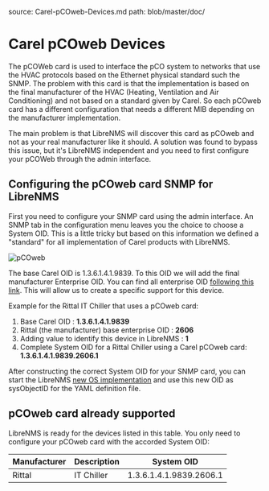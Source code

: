 source: Carel-pCOweb-Devices.md
path: blob/master/doc/

# Carel pCOweb Devices

The pCOWeb card is used to interface the pCO system to networks that
use the HVAC protocols based on the Ethernet physical standard such
the SNMP. The problem with this card is that the implementation is
based on the final manufacturer of the HVAC (Heating, Ventilation and
Air Conditioning) and not based on a standard given by Carel. So each
pCOweb card has a different configuration that needs a different MIB
depending on the manufacturer implementation.

The main problem is that LibreNMS will discover this card as pCOweb
and not as your real manufacturer like it should. A solution was found
to bypass this issue, but it's LibreNMS independent and you need to
first configure your pCOWeb through the admin interface.

## Configuring the pCOweb card SNMP for LibreNMS

First you need to configure your SNMP card using the admin
interface. An SNMP tab in the configuration menu leaves you the choice
to choose a System OID. This is a little tricky but based on this
information we defined a "standard" for all implementation of Carel
products with LibreNMS.

![pCOweb](/img/carelpcowebsystemoid.png)

The base Carel OID is 1.3.6.1.4.1.9839. To this OID we will add the
final manufacturer Enterprise OID. You can find all enterprise OID
[following this
link](https://www.iana.org/assignments/enterprise-numbers/enterprise-numbers). This
will allow us to create a specific support for this device.

Example for the Rittal IT Chiller that uses a pCOweb card:

1. Base Carel OID : **1.3.6.1.4.1.9839**
1. Rittal (the manufacturer) base enterprise OID : **2606**
1. Adding value to identify this device in LibreNMS : **1**
1. Complete System OID for a Rittal Chiller using a Carel pCOweb card: **1.3.6.1.4.1.9839.2606.1**

After constructing the correct System OID for your SNMP card, you can
start the LibreNMS [new OS implementation](Developing/Support-New-OS/)
and use this new OID as sysObjectID for the YAML definition file.

## pCOweb card already supported

LibreNMS is ready for the devices listed in this table. You only need
to configure your pCOweb card with the accorded System OID:

| Manufacturer | Description | System OID |
| ------------ | ------------- | ------------ |
| Rittal | IT Chiller | 1.3.6.1.4.1.9839.2606.1 |
